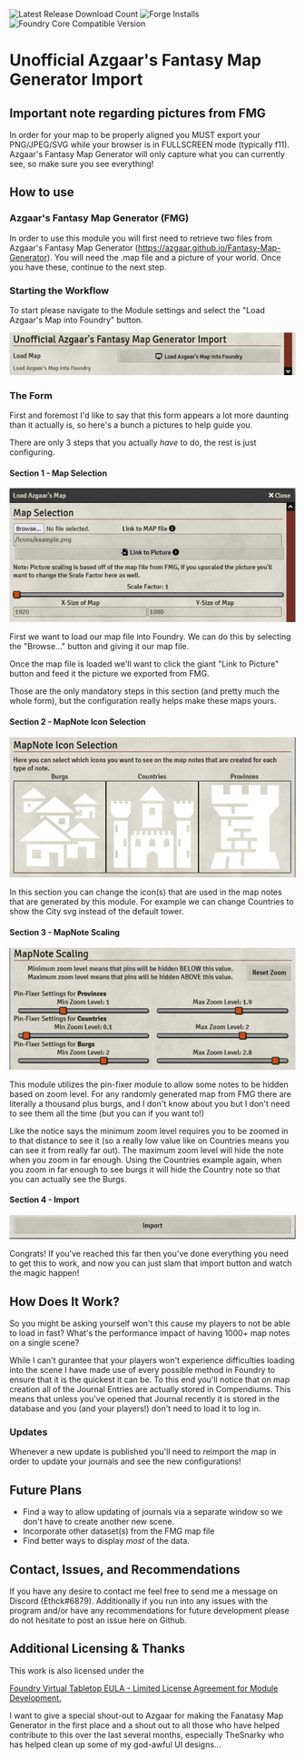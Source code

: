 ![Latest Release Download Count](https://img.shields.io/badge/dynamic/json?label=Downloads@latest&query=assets%5B1%5D.download_count&url=https%3A%2F%2Fapi.github.com%2Frepos%2FEthck%2Fazgaar-foundry%2Freleases%2Flatest)
![Forge Installs](https://img.shields.io/badge/dynamic/json?label=Forge%20Installs&query=package.installs&suffix=%25&url=https%3A%2F%2Fforge-vtt.com%2Fapi%2Fbazaar%2Fpackage%2Fazgaar-foundry&colorB=4aa94a)
![Foundry Core Compatible Version](https://img.shields.io/badge/dynamic/json.svg?url=https%3A%2F%2Fraw.githubusercontent.com%2FEthck%2Fazgaar-foundry%2Fmaster%2Fmodule.json&label=Foundry%20Version&query=$.compatibleCoreVersion&colorB=orange)

# Unofficial Azgaar's Fantasy Map Generator Import

## Important note regarding pictures from FMG

In order for your map to be properly aligned you MUST export your PNG/JPEG/SVG while your browser is in FULLSCREEN mode (typically f11). Azgaar's Fantasy Map Generator will only capture what you can currently see, so make sure you see everything!

## How to use

### Azgaar's Fantasy Map Generator (FMG)

In order to use this module you will first need to retrieve two files from Azgaar's Fantasy Map Generator (https://azgaar.github.io/Fantasy-Map-Generator).
You will need the .map file and a picture of your world. Once you have these, continue to the next step.

### Starting the Workflow

To start please navigate to the Module settings and select the "Load Azgaar's Map into Foundry" button.

![Module Settings](images/moduleSettings.png)

### The Form

First and foremost I'd like to say that this form appears a lot more daunting than it actually is, so here's a bunch a pictures to help guide you.

There are only 3 steps that you actually _have_ to do, the rest is just configuring.

#### Section 1 - Map Selection

![Map File Selection](images/mapSelection.png)

First we want to load our map file into Foundry. We can do this by selecting the "Browse..." button and giving it our map file.

Once the map file is loaded we'll want to click the giant "Link to Picture" button and feed it the picture we exported from FMG.

Those are the only mandatory steps in this section (and pretty much the whole form), but the configuration really helps make these maps yours.

#### Section 2 - MapNote Icon Selection

![Icon Selection](images/iconSelection.png)

In this section you can change the icon(s) that are used in the map notes that are generated by this module. For example we can change Countries to show the City svg instead of the default tower.

#### Section 3 - MapNote Scaling

![MapNote Scaling](images/noteScaling.png)

This module utilizes the pin-fixer module to allow some notes to be hidden based on zoom level. For any randomly generated map from FMG there are literally a thousand plus burgs, and I don't know about you but I don't need to see them all the time (but you can if you want to!)

Like the notice says the minimum zoom level requires you to be zoomed in to that distance to see it (so a really low value like on Countries means you can see it from really far out). The maximum zoom level will hide the note when you zoom in far enough. Using the Countries example again, when you zoom in far enough to see burgs it will hide the Country note so that you can actually see the Burgs.

#### Section 4 - Import

![Import](images/import.png)

Congrats! If you've reached this far then you've done everything you need to get this to work, and now you can just slam that import button and watch the magic happen!

## How Does It Work?

So you might be asking yourself won't this cause my players to not be able to load in fast? What's the performance impact of having 1000+ map notes on a single scene?

While I can't gurantee that your players won't experience difficulties loading into the scene I have made use of every possible method in Foundry to ensure that it is the quickest it can be. To this end you'll notice that on map creation all of the Journal Entries are actually stored in Compendiums. This means that unless you've opened that Journal recently it is stored in the database and you (and your players!) don't need to load it to log in.

### Updates

Whenever a new update is published you'll need to reimport the map in order to update your journals and see the new configurations!

## Future Plans

-   Find a way to allow updating of journals via a separate window so we don't have to create another new scene.
-   Incorporate other dataset(s) from the FMG map file
-   Find better ways to display _most_ of the data.

## Contact, Issues, and Recommendations

If you have any desire to contact me feel free to send me a message on Discord (Ethck#6879). Additionally if you run into any issues with the program and/or have any recommendations for future development please do not hesitate to post an issue here on Github.

## Additional Licensing & Thanks

This work is also licensed under the

[Foundry Virtual Tabletop EULA - Limited License Agreement for Module Development.](https://foundryvtt.com/article/license/)

I want to give a special shout-out to Azgaar for making the Fanatasy Map Generator in the first place and a shout out to all those who have helped contribute to this over the last several months, especially TheSnarky who has helped clean up some of my god-awful UI designs...
